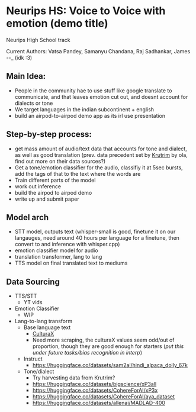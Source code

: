 # Neurips HS: Voice to Voice with emotion (demo title) 
Neurips High School track

Current Authors: Vatsa Pandey, Samanyu Chandana, Raj Sadhankar, James _-_-_ (idk :3)

## Main Idea:
  - People in the community hae to use stuff like google translate to communicate, and that leaves emotion cut out, and doesnt account for dialects or tone
  - We target languages in the indian subcontinent + english
  - build an airpod-to-airpod demo app as its irl use presentation

## Step-by-step process:

- get mass amount of audio/text data that accounts for tone and dialect, as well as good translation (prev. data precedent set by [Krutrim](https://twitter.com/krutrim) by ola, find out more on their data sources?)
- Get a tone/emotion classifier for the audio, classifiy it at 5sec bursts, add the tags of that to the text where the words are
- Train different parts of the model
- work out inference
- build the airpod to airpod demo
- write up and submit paper

## Model arch

 - STT model, outputs text (whisper-small is good, finetune it on our langauges, need around 40 hours per language for a finetune, then convert to and inference with whisper.cpp)
 - emotion classifier model for audio
 - translation transformer, lang to lang
 - TTS model on final translated text to mediums

## Data Sourcing

 - TTS/STT
   - YT vids
 - Emotion Classifier
   - WIP
 - Lang-to-lang transform
   - Base language text
     - [CulturaX](https://huggingface.co/datasets/uonlp/CulturaX)
     - Need more scraping, the culturaX values seem odd/out of proportion, though they are good enough for starters (*put this under future tasks/bias recognition in interp*)
   - Instruct
     - https://huggingface.co/datasets/sam2ai/hindi_alpaca_dolly_67k
   - Tone/dialect
     - Try harvesting data from Krutrim?
     - https://huggingface.co/datasets/bigscience/xP3all
     - https://huggingface.co/datasets/CohereForAI/xP3x
     - https://huggingface.co/datasets/CohereForAI/aya_dataset
     - https://huggingface.co/datasets/allenai/MADLAD-400      
